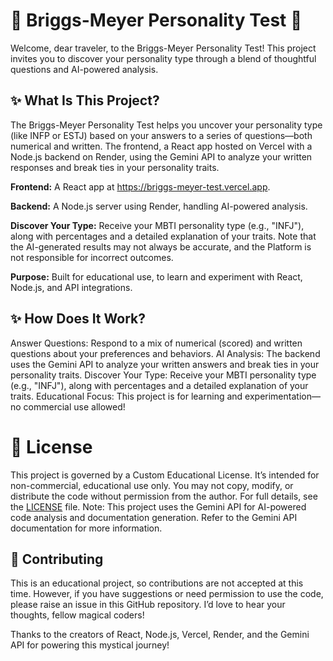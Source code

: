 # 🌟 Briggs-Meyer Personality Test 🌟
Welcome, dear traveler, to the Briggs-Meyer Personality Test! This project invites you to discover your personality type through a blend of thoughtful questions and AI-powered analysis.

## ✨ What Is This Project?
The Briggs-Meyer Personality Test helps you uncover your personality type (like INFP or ESTJ) based on your answers to a series of questions—both numerical and written. The frontend, a React app hosted on Vercel with a Node.js backend on Render, using the Gemini API to analyze your written responses and break ties in your personality traits.

**Frontend:** A React app at https://briggs-meyer-test.vercel.app.

**Backend:** A Node.js server using Render, handling AI-powered analysis.

**Discover Your Type:** Receive your MBTI personality type (e.g., "INFJ"), along with percentages and a detailed explanation of your traits. Note that the AI-generated results may not always be accurate, and the Platform is not responsible for incorrect outcomes.

**Purpose:** Built for educational use, to learn and experiment with React, Node.js, and API integrations.

## ✨ How Does It Work?

Answer Questions: Respond to a mix of numerical (scored) and written questions about your preferences and behaviors.
AI Analysis: The backend uses the Gemini API to analyze your written answers and break ties in your personality traits.
Discover Your Type: Receive your MBTI personality type (e.g., "INFJ"), along with percentages and a detailed explanation of your traits.
Educational Focus: This project is for learning and experimentation—no commercial use allowed!

# 📜 License
This project is governed by a Custom Educational License. It’s intended for non-commercial, educational use only. You may not copy, modify, or distribute the code without permission from the author. For full details, see the [LICENSE](./LICENSE) file.
Note: This project uses the Gemini API for AI-powered code analysis and documentation generation. Refer to the Gemini API documentation for more information.
## 💌 Contributing
This is an educational project, so contributions are not accepted at this time. However, if you have suggestions or need permission to use the code, please raise an issue in this GitHub repository. I’d love to hear your thoughts, fellow magical coders!

Thanks to the creators of React, Node.js, Vercel, Render, and the Gemini API for powering this mystical journey!
